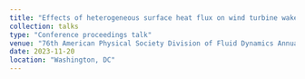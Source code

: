 ```yaml
---
title: "Effects of heterogeneous surface heat flux on wind turbine wakes in LES over a diurnal cycle"
collection: talks
type: "Conference proceedings talk"
venue: "76th American Physical Society Division of Fluid Dynamics Annual Meeting"
date: 2023-11-20
location: "Washington, DC"
---
```

